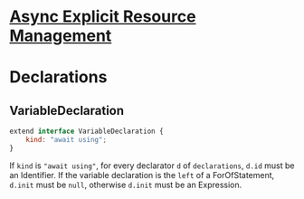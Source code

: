 # [Async Explicit Resource Management][proposal-async-explicit-resource-management]

# Declarations

## VariableDeclaration

```js
extend interface VariableDeclaration {
    kind: "await using";
}
```

If `kind` is `"await using"`, for every declarator `d` of `declarations`, `d.id` must be an Identifier. If the variable declaration is the `left` of a ForOfStatement, `d.init` must be `null`, otherwise `d.init` must be an Expression.

[proposal-async-explicit-resource-management]: https://github.com/tc39/proposal-async-explicit-resource-management
